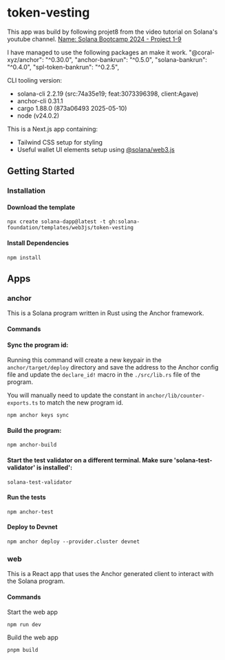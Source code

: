 # token-vesting

This app was build by following projet8 from the video tutorial on Solana's youtube channel.
[Name: Solana Bootcamp 2024 - Project 1-9](https://youtu.be/amAq-WHAFs8?t=20896)

I have managed to use the following packages an make it work.
  "@coral-xyz/anchor": "^0.30.0",
  "anchor-bankrun": "^0.5.0",
  "solana-bankrun": "^0.4.0",
  "spl-token-bankrun": "^0.2.5",

CLI tooling version:
  - solana-cli 2.2.19 (src:74a35e19; feat:3073396398, client:Agave)
  - anchor-cli 0.31.1
  - cargo 1.88.0 (873a06493 2025-05-10)
  - node (v24.0.2)

This is a Next.js app containing:

- Tailwind CSS setup for styling
- Useful wallet UI elements setup using [@solana/web3.js](https://www.npmjs.com/package/@solana/web3.js)

## Getting Started

### Installation

#### Download the template

```shell
npx create solana-dapp@latest -t gh:solana-foundation/templates/web3js/token-vesting
```

#### Install Dependencies

```shell
npm install
```

## Apps

### anchor

This is a Solana program written in Rust using the Anchor framework.

#### Commands

#### Sync the program id:

Running this command will create a new keypair in the `anchor/target/deploy` directory and save the address to the
Anchor config file and update the `declare_id!` macro in the `./src/lib.rs` file of the program.

You will manually need to update the constant in `anchor/lib/counter-exports.ts` to match the new program id.

```shell
npm anchor keys sync
```

#### Build the program:

```shell
npm anchor-build
```

#### Start the test validator on a different terminal. Make sure 'solana-test-validator' is installed':

```shell
solana-test-validator
```

#### Run the tests

```shell
npm anchor-test
```

#### Deploy to Devnet

```shell
npm anchor deploy --provider.cluster devnet
```

### web

This is a React app that uses the Anchor generated client to interact with the Solana program.

#### Commands

Start the web app

```shell
npm run dev
```

Build the web app

```shell
pnpm build
```
